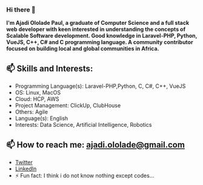 ### Hi there 👋


**I'm Ajadi Ololade Paul, a graduate of Computer Science and a full stack  web developer with keen interested in understanding the concepts of Scalable Software development. Good knowledge in  Laravel-PHP, Python, VueJS, C++, C# and C programming language. A community contributor focused on building local and global communities in Africa.**

## 📫 Skills and Interests:

* Programming Language(s): Laravel-PHP,Python, C, C#, C++, VueJS
* OS: Linux, MacOS
* Cloud: HCP, AWS
* Project Management: ClickUp, ClubHouse
* Others: Agile
* Language(s): English
* Interests: Data Science, Artificial Intelligence, Robotics


## 📫 How to reach me: ajadi.ololade@gmail.com
-   [Twitter](https://twitter.com/ajadi473)
-   [LinkedIn](https://linkedin.com/in/ajadi473)
- ⚡ Fun fact: I think i do not know nothing except codes...

